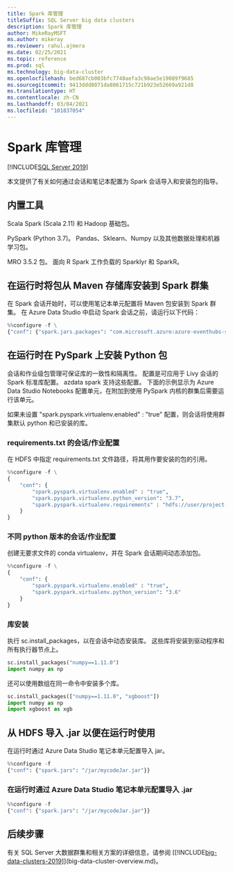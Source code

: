 ```yaml
---
title: Spark 库管理
titleSuffix: SQL Server big data clusters
description: Spark 库管理
author: MikeRayMSFT
ms.author: mikeray
ms.reviewer: rahul.ajmera
ms.date: 02/25/2021
ms.topic: reference
ms.prod: sql
ms.technology: big-data-cluster
ms.openlocfilehash: bed687cb003bfc7748aefa3c98ae5e19089f9685
ms.sourcegitcommit: 9413ddd8071da8861715c721b923e52669a921d8
ms.translationtype: HT
ms.contentlocale: zh-CN
ms.lasthandoff: 03/04/2021
ms.locfileid: "101837054"
---
```

# <a name="spark-library-management"></a>Spark 库管理

[!INCLUDE[SQL Server 2019](../includes/applies-to-version/sqlserver2019.md)]

本文提供了有关如何通过会话和笔记本配置为 Spark 会话导入和安装包的指导。

## <a name="built-in-tools"></a>内置工具

Scala Spark (Scala 2.11) 和 Hadoop 基础包。 

PySpark (Python 3.7)。 Pandas、Sklearn、Numpy 以及其他数据处理和机器学习包。

MRO 3.5.2 包。 面向 R Spark 工作负载的 Sparklyr 和 SparkR。

## <a name="install-packages-from-a-maven-repository-onto-the-spark-cluster-at-runtime"></a>在运行时将包从 Maven 存储库安装到 Spark 群集

在 Spark 会话开始时，可以使用笔记本单元配置将 Maven 包安装到 Spark 群集。 在 Azure Data Studio 中启动 Spark 会话之前，请运行以下代码：

```python
%%configure -f \
{"conf": {"spark.jars.packages": "com.microsoft.azure:azure-eventhubs-spark_2.11:2.3.1"}}
```

## <a name="install-python-packages-at-pyspark-at-runtime"></a>在运行时在 PySpark 上安装 Python 包

会话和作业级包管理可保证库的一致性和隔离性。 配置是可应用于 Livy 会话的 Spark 标准库配置。 azdata spark 支持这些配置。 下面的示例显示为 Azure Data Studio Notebooks 配置单元，在附加到使用 PySpark 内核的群集后需要运行该单元。

如果未设置 "spark.pyspark.virtualenv.enabled" : "true" 配置，则会话将使用群集默认 python 和已安装的库。

### <a name="sessionjob-configuration-with-requirementstxt"></a>requirements.txt 的会话/作业配置

在 HDFS 中指定 requirements.txt 文件路径，将其用作要安装的包的引用。

```python
%%configure -f \
{
    "conf": {
        "spark.pyspark.virtualenv.enabled" : "true",
        "spark.pyspark.virtualenv.python_version": "3.7",
        "spark.pyspark.virtualenv.requirements" : "hdfs://user/project-A/requirements.txt"
    }
}
```

### <a name="sessionjob-configuration-with-different-python-versions"></a>不同 python 版本的会话/作业配置

创建无要求文件的 conda virtualenv，并在 Spark 会话期间动态添加包。

```python
%%configure -f \
{
    "conf": {
        "spark.pyspark.virtualenv.enabled" : "true",
        "spark.pyspark.virtualenv.python_version": "3.6"
    }
}
```

### <a name="library-installation"></a>库安装

执行 sc.install_packages，以在会话中动态安装库。 这些库将安装到驱动程序和所有执行器节点上。

 ```python
sc.install_packages("numpy==1.11.0")
import numpy as np
```

还可以使用数组在同一命令中安装多个库。

 ```python
sc.install_packages(["numpy==1.11.0", "xgboost"])
import numpy as np
import xgboost as xgb
```

## <a name="import-jar-from-hdfs-for-use-at-runtime"></a>从 HDFS 导入 .jar 以便在运行时使用
在运行时通过 Azure Data Studio 笔记本单元配置导入 jar。

```python
%%configure -f
{"conf": {"spark.jars": "/jar/mycodeJar.jar"}}
```

### <a name="import-jar-at-runtime-through-azure-data-studio-notebook-cell-configuration"></a>在运行时通过 Azure Data Studio 笔记本单元配置导入 .jar

```python
%%configure -f
{"conf": {"spark.jars": "/jar/mycodeJar.jar"}}
```

## <a name="next-steps"></a>后续步骤

有关 SQL Server 大数据群集和相关方案的详细信息，请参阅 [[!INCLUDE[big-data-clusters-2019](../includes/ssbigdataclusters-ss-nover.md)]](big-data-cluster-overview.md)。
